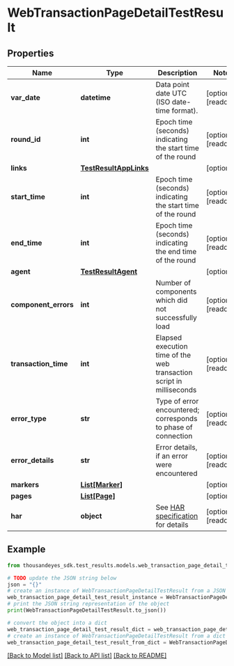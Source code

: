 # WebTransactionPageDetailTestResult


## Properties

Name | Type | Description | Notes
------------ | ------------- | ------------- | -------------
**var_date** | **datetime** | Data point date UTC (ISO date-time format). | [optional] [readonly] 
**round_id** | **int** | Epoch time (seconds) indicating the start time of the round | [optional] [readonly] 
**links** | [**TestResultAppLinks**](TestResultAppLinks.md) |  | [optional] 
**start_time** | **int** | Epoch time (seconds) indicating the start time of the round | [optional] [readonly] 
**end_time** | **int** | Epoch time (seconds) indicating the end time of the round | [optional] [readonly] 
**agent** | [**TestResultAgent**](TestResultAgent.md) |  | [optional] 
**component_errors** | **int** | Number of components which did not successfully load | [optional] [readonly] 
**transaction_time** | **int** | Elapsed execution time of the web transaction script in milliseconds | [optional] [readonly] 
**error_type** | **str** | Type of error encountered; corresponds to phase of connection | [optional] [readonly] 
**error_details** | **str** | Error details, if an error were encountered | [optional] [readonly] 
**markers** | [**List[Marker]**](Marker.md) |  | [optional] 
**pages** | [**List[Page]**](Page.md) |  | [optional] 
**har** | **object** | See [HAR specification](http://www.softwareishard.com/blog/har-12-spec/) for details | [optional] [readonly] 

## Example

```python
from thousandeyes_sdk.test_results.models.web_transaction_page_detail_test_result import WebTransactionPageDetailTestResult

# TODO update the JSON string below
json = "{}"
# create an instance of WebTransactionPageDetailTestResult from a JSON string
web_transaction_page_detail_test_result_instance = WebTransactionPageDetailTestResult.from_json(json)
# print the JSON string representation of the object
print(WebTransactionPageDetailTestResult.to_json())

# convert the object into a dict
web_transaction_page_detail_test_result_dict = web_transaction_page_detail_test_result_instance.to_dict()
# create an instance of WebTransactionPageDetailTestResult from a dict
web_transaction_page_detail_test_result_from_dict = WebTransactionPageDetailTestResult.from_dict(web_transaction_page_detail_test_result_dict)
```
[[Back to Model list]](../README.md#documentation-for-models) [[Back to API list]](../README.md#documentation-for-api-endpoints) [[Back to README]](../README.md)



